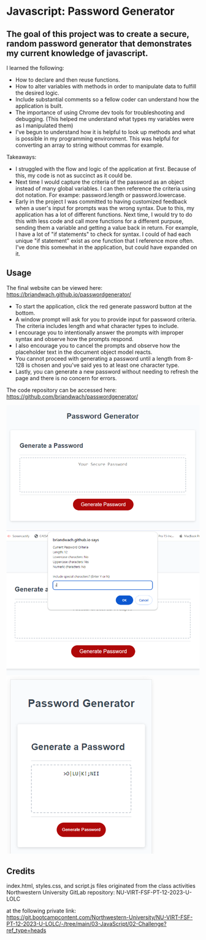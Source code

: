 # Javascript: Password Generator

## The goal of this project was to create a secure, random password generator that demonstrates my current knowledge of javascript.  

I learned the following:
- How to declare and then reuse functions.
- How to alter variables with methods in order to manipulate data to fulfill the desired logic.
- Include substantial comments so a fellow coder can understand how the application is built. 
- The importance of using Chrome dev tools for troubleshooting and debugging. (This helped me understand what types my variables were as I manipulated them)
- I've begun to understand how it is helpful to look up methods and what is possible in my programming environment.  This was helpful for converting an array to string without commas for example.  


Takeaways:
- I struggled with the flow and logic of the application at first.  Because of this, my code is not as succinct as it could be. 
- Next time I would capture the criteria of the password as an object instead of many global variables.  I can then reference the criteria using dot notation.  For exampe: password.length or password.lowercase.
- Early in the project I was committed to having customized feedback when a user's input for prompts was the wrong syntax.  Due to this, my application has a lot of different functions.  Next time, I would try to do this with less code and call more functions for a different purpuse, sending them a variable and getting a value back in return.  For example, I have a lot of "if statements" to check for syntax.  I could of had each unique "if statement" exist as one function that I reference more often.  I've done this somewhat in the application, but could have expanded on it.

## Usage

The final website can be viewed here:
https://briandwach.github.io/passwordgenerator/

- To start the application, click the red generate password button at the bottom.  
- A window prompt will ask for you to provide input for password criteria.  The criteria includes length and what character types to include.  
- I encourage you to intentionally answer the prompts with improper syntax and observe how the prompts respond. 
- I also encourage you to cancel the prompts and observe how the placeholder text in the document object model reacts.
- You cannot proceed with generating a password until a length from 8-128 is chosen and you've said yes to at least one character type.
- Lastly, you can generate a new password without needing to refresh the page and there is no concern for errors.

The code repository can be accessed here:
https://github.com/briandwach/passwordgenerator/


![Landing view](./assets/images/main.PNG)  
![Criteria prompts](./assets/images/criteria.PNG)
![Mobile and password result](./assets/images/mobile.PNG)


## Credits
index.html, styles.css, and script.js files originated from the class activities Northwestern University GitLab repository: NU-VIRT-FSF-PT-12-2023-U-LOLC

at the following private link:
https://git.bootcampcontent.com/Northwestern-University/NU-VIRT-FSF-PT-12-2023-U-LOLC/-/tree/main/03-JavaScript/02-Challenge?ref_type=heads